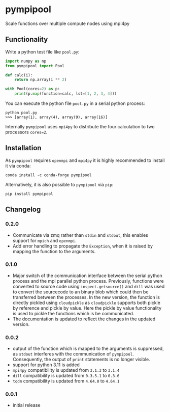 # pympipool
Scale functions over multiple compute nodes using mpi4py

## Functionality
Write a python test file like `pool.py`: 
```python
import numpy as np
from pympipool import Pool

def calc(i):
    return np.array(i ** 2)

with Pool(cores=2) as p:
    print(p.map(function=calc, lst=[1, 2, 3, 4]))
```

You can execute the python file `pool.py` in a serial python process: 
```
python pool.py
>>> [array(1), array(4), array(9), array(16)]
```
Internally `pympipool` uses `mpi4py` to distribute the four calculation to two processors `cores=2`.

## Installation
As `pympipool` requires `openmpi` and `mpi4py` it is highly recommended to install it via conda: 
```
conda install -c conda-forge pympipool
```
Alternatively, it is also possible to `pympipool` via `pip`: 
```
pip install pympipool
```

## Changelog
### 0.2.0
* Communicate via zmq rather than `stdin` and `stdout`, this enables support for `mpich` and `openmpi`.
* Add error handling to propagate the `Exception`, when it is raised by mapping the function to the arguments.

### 0.1.0
* Major switch of the communication interface between the serial python process and the mpi parallel python process. 
  Previously, functions were converted to source code using `inspect.getsource()` and `dill` was used to convert the
  sourcecode to an binary blob which could then be transferred between the processes. In the new version, the function
  is directly pickled using `cloudpickle` as `cloudpickle` supports both pickle by reference and pickle by value. Here
  the pickle by value functionality is used to pickle the functions which is be communicated.
* The documentation is updated to reflect the changes in the updated version. 

### 0.0.2
* output of the function which is mapped to the arguments is suppressed, as `stdout` interferes with the communication
  of `pympipool`. Consequently, the output of `print` statements is no longer visible. 
* support for python 3.11 is added  
* `mpi4py` compatibility is updated from `3.1.3` to `3.1.4`
* `dill` compatibility is updated from `0.3.5.1` to `0.3.6`
* `tqdm` compatibility is updated from `4.64.0` to `4.64.1`

### 0.0.1
* initial release
